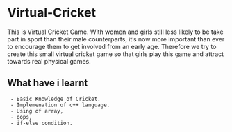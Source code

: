 # Virtual-Cricket
This is Virtual Cricket Game. With women and girls still less likely to be take part in sport than their male counterparts, it’s now more important than ever to encourage them to get involved from an early age. Therefore we try to create this small virtual cricket game so that girls play this game and attract towards real physical games.

## What have i learnt
     - Basic Knowledge of Cricket.
     - Implemenation of c++ language.
     - Using of array,
     - oops,
     - if-else condition.
